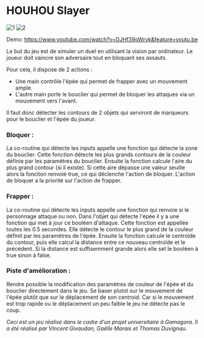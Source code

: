 # HOUHOU Slayer

![1](https://user-images.githubusercontent.com/14167172/73781154-11ef9c80-4790-11ea-8cf6-6b4a6698620d.PNG)
![2](https://user-images.githubusercontent.com/14167172/73781153-11ef9c80-4790-11ea-921e-9a36b94dfc6c.png)

Demo: https://www.youtube.com/watch?v=DJHf39oWrvk&feature=youtu.be


Le but du jeu est de simuler un duel en utilisant la vision par ordinateur. Le joueur doit vaincre son adversaire tout en bloquant ses assauts.

Pour cela, il dispose de 2 actions :
* Une main contrôle l'épée qui permet de frapper avec un mouvement ample.
* L'autre main porte le bouclier qui permet de bloquer les attaques via un mouvement vers l'avant.

Il faut donc détecter les contours de 2 objets qui serviront de marqueurs pour le bouclier et l'épée du joueur.

### Bloquer :

La co-routine qui détecte les inputs appelle une fonction qui détecte la zone du bouclier. Cette fonction détecte les plus grands contours de la couleur définie par les paramètres du bouclier. Ensuite la fonction calcule l'aire du plus grand contour (si il existe). Si cette aire dépasse une valeur seuille alors la fonction renvoie true, ce qui déclenche l'action de bloquer. L'action de bloquer a la priorité sur l'action de frapper.

### Frapper :

La co-routine qui détecte les inputs appelle une fonction qui renvoie si le personnage attaque ou non. Dans l'objet qui détecte l'épée il y a une fonction qui met à jour ce booléen d'attaque. Cette fonction est appellée toutes les 0.5 secondes. Elle détecte le contour le plus grand de la couleur définit par les paramètres de l'épée. Ensuite la fonction calcule le centroïde du contour, puis elle calcul la distance entre ce nouveau centroïde et le précédent. Si la distance est suffisemment grande alors elle set le booléen à true sinon à false.

### Piste d'amélioration :

Rendre possible la modification des paramètres de couleur de l'épée et du bouclier directement dans le jeu. 
Se baser plutot sur le mouvement de l'épée plutôt que sur le déplacement de son centroid. Car si le mouvement est trop rapide ou le déplacement un peu faible le jeu ne détecte pas le coup.


*Ceci est un jeu réalisé dans le cadre d'un projet universitaire à Gamagora. Il a été réalisé par Vincent Givaudan, Gaëlle Marais et Thomas Duvignau.*
